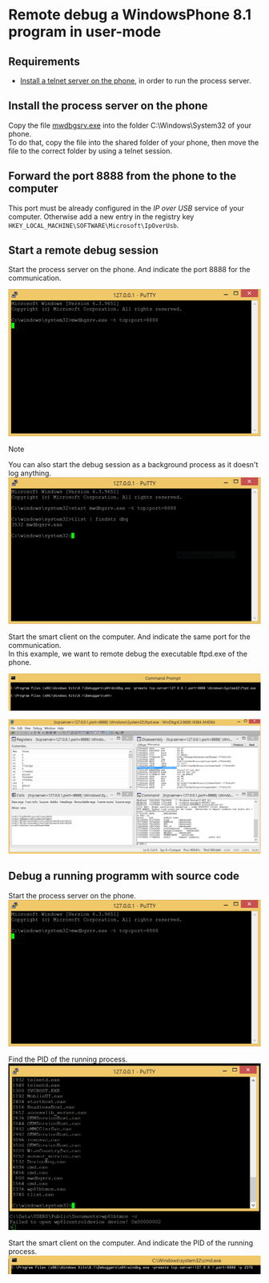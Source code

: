 # Remote debug a WindowsPhone 8.1 program in user-mode

## Requirements

- [Install a telnet server on the phone](../telnetOverUsb/README.md), in order to run the process server.

## Install the process server on the phone

Copy the file [mwdbgsrv.exe](mwdbgsrv.exe) into the folder C:\Windows\System32 of your phone.  
To do that, copy the file into the shared folder of your phone, then move the file to the correct folder by using a telnet session.  

## Forward the port 8888 from the phone to the computer

This port must be already configured in the _IP over USB_ service  of your computer. Otherwise add a new entry in the registry key `HKEY_LOCAL_MACHINE\SOFTWARE\Microsoft\IpOverUsb`.  

## Start a remote debug session

Start the process server on the phone. And indicate the port 8888 for the communication.  

![processServer](Capture01A.PNG)

> [!NOTE]
> You can also start the debug session as a background process as it doesn't log anything.
> ![processServer](Capture01B.PNG)


Start the smart client on the computer. And indicate the same port for the communication.  
In this example, we want to remote debug the executable ftpd.exe of the phone.  

![smartClient](Capture02.PNG)

![debugSession](Capture03.PNG)

## Debug a running programm with source code

Start the process server on the phone.  
![processServer](Capture01A.PNG)

Find the PID of the running process.  
![findPID](Capture08.PNG)

Start the smart client on the computer. And indicate the PID of the running process.  
![smartClient](Capture09.PNG)





